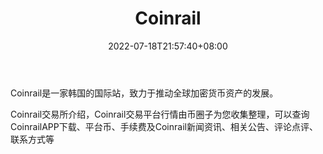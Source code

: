 ﻿---
weight: 
title: "Coinrail"
description: "Coinrail是一家韩国的国际站，致力于推动全球加密货币资产的发展。"
date: 2022-07-18T21:57:40+08:00
lastmod: 2022-07-18T16:45:40+08:00
draft: false
authors: ["june"]
featuredImage: "522.png"
link: "https://1234btc.com/qk/coinrail.html"
tags: ["交易所","Coinrail"]
categories: ["navigation"]
navigation: ["交易所"]
lightgallery: true
toc: true
pinned: false
recommend: false
recommend1: false
---
Coinrail是一家韩国的国际站，致力于推动全球加密货币资产的发展。

Coinrail交易所介绍，Coinrail交易平台行情由币圈子为您收集整理，可以查询CoinrailAPP下载、平台币、手续费及Coinrail新闻资讯、相关公告、评论点评、联系方式等